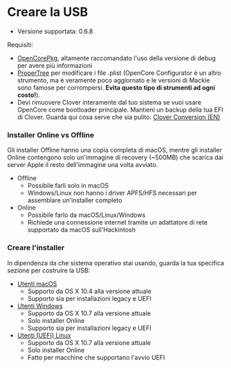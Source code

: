 # Creare la USB

* Versione supportata: 0.6.8

Requisiti:

* [OpenCorePkg](https://github.com/acidanthera/OpenCorePkg/releases), altamente raccomandato l'uso della versione di debug per avere più informazioni
* [ProperTree](https://github.com/corpnewt/ProperTree) per modificare i file .plist (OpenCore Configurator è un altro strumento, ma è veramente poco aggiornato e le versioni di Mackie sono famose per corrompersi. **Evita questo tipo di strumenti ad ogni costo!**).
* Devi rimuovere Clover interamente dal tuo sistema se vuoi usare OpenCore come bootloader principale. Mantieni un backup della tua EFI di Clover. Guarda qui cosa serve che sia pulito: [Clover Conversion (EN)](https://github.com/dortania/OpenCore-Install-Guide/tree/master/clover-conversion)

### Installer Online vs Offline

Gli installer Offline hanno una copia completa di macOS, mentre gli installer Online contengono solo un'immagine di recovery (~500MB) che scarica dai server Apple il resto dell'immagine una volta avviato.

* Offline
  * Possibile farli solo in macOS
  * Windows/Linux non hanno i driver APFS/HFS necessari per assemblare un'installer completo
* Online
  * Possibile farlo da macOS/Linux/Windows
  * Richiede una connessione internet tramite un adattatore di rete supportato da macOS sull'Hackintosh

### Creare l'installer

In dipendenza da che sistema operativo stai usando, guarda la tua specifica sezione per costruire la USB:

* [Utenti macOS](../installer-guide/mac-install.md)
  * Supporto da OS X 10.4 alla versione attuale
  * Supporto sia per installazioni legacy e UEFI
* [Utenti Windows](../installer-guide/winblows-install.md)
  * Supporto da OS X 10.7 alla versione attuale
  * Solo installer Online
  * Supporto sia per installazioni legacy e UEFI
* [Utenti (UEFI) Linux](../installer-guide/linux-install.md)
  * Supporto da OS X 10.7 alla versione attuale
  * Solo installer Online
  * Fatto per macchine che supportano l'avvio UEFI
